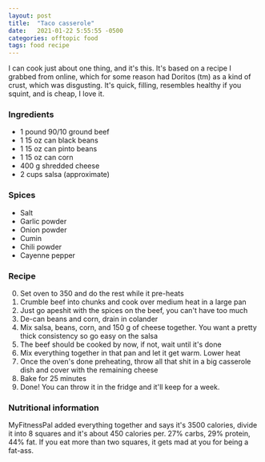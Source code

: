 ```yaml
---
layout: post
title:  "Taco casserole"
date:   2021-01-22 5:55:55 -0500
categories: offtopic food
tags: food recipe
---
```

I can cook just about one thing, and it's this.  It's based on a recipe I grabbed from online, which for some reason had Doritos (tm) as a kind of crust, which was disgusting.  It's quick, filling, resembles healthy if you squint, and is cheap, I love it.

### Ingredients
* 1 pound 90/10 ground beef
* 1 15 oz can black beans
* 1 15 oz can pinto beans
* 1 15 oz can corn
* 400 g shredded cheese
* 2 cups salsa (approximate)

### Spices
* Salt
* Garlic powder
* Onion powder
* Cumin
* Chili powder
* Cayenne pepper

### Recipe
0. Set oven to 350 and do the rest while it pre-heats
1. Crumble beef into chunks and cook over medium heat in a large pan
2. Just go apeshit with the spices on the beef, you can't have too much
3. De-can beans and corn, drain in colander
4. Mix salsa, beans, corn, and 150 g of cheese together.  You want a pretty thick consistency so go easy on the salsa
5. The beef should be cooked by now, if not, wait until it's done
6. Mix everything together in that pan and let it get warm.  Lower heat
7. Once the oven's done preheating, throw all that shit in a big casserole dish and cover with the remaining cheese
8. Bake for 25 minutes
9. Done!  You can throw it in the fridge and it'll keep for a week.

### Nutritional information
MyFitnessPal added everything together and says it's 3500 calories, divide it into 8 squares and it's about 450 calories per.  27% carbs, 29% protein, 44% fat.  If you eat more than two squares, it gets mad at you for being a fat-ass.